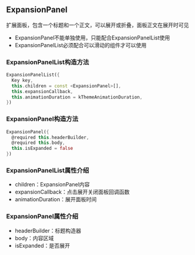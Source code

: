 ## **ExpansionPanel**

>
扩展面板，包含一个标题和一个正文，可以展开或折叠，面板正文在展开时可见
* ExpansionPanel不能单独使用，只能配合ExpansionPanelList使用
* ExpansionPanelList必须配合可以滑动的组件才可以使用

### ExpansionPanelList构造方法
``` dart
ExpansionPanelList({
  Key key,
  this.children = const <ExpansionPanel>[],
  this.expansionCallback,
  this.animationDuration = kThemeAnimationDuration,
})
```

### ExpansionPanel构造方法
``` dart
ExpansionPanel({
  @required this.headerBuilder,
  @required this.body,
  this.isExpanded = false
})
```

### ExpansionPanelList属性介绍
* children：ExpansionPanel内容
* expansionCallback：点击展开关闭面板回调函数
* animationDuration：展开面板时间

### ExpansionPanel属性介绍
* headerBuilder：标题构造器
* body：内容区域
* isExpanded：是否展开
